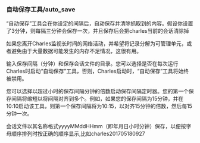 ### 自动保存工具/auto_save

“自动保存”工具会在你设定的间隔后，自动保存并清除抓取到的内容。假设你设置了3分钟，则每隔三分钟会保存一次，并且保存后会把charles当前的会话清除掉

如果您离开Charles监视长时间的网络活动，并希望将记录分解为可管理单元，或者避免由于大量数据可能发生的内存不足情况，这很有用。

输入保存间隔（分钟）和保存会话文件的目录。您可以选择是否在每次运行Charles时启动“自动保存”工具，否则，Charles启动时，“自动保存”工具将始终被禁用。

您可以选择以超过小时的保存间隔分钟的倍数启动保存间隔定时器。您的第一个保存间隔将缩短以将间隔对齐到多个。例如，如果您的保存间隔为15分钟，并在10:10启动该工具，则第一个保存间隔将为10:15，以对齐15分钟的倍数，然后每15分钟一次。

会话文件以其名称格式yyyyMMddHHmm（即年月日小时分钟）保存，以便按字母顺序排列时按正确的顺序显示,比如charles201705180927